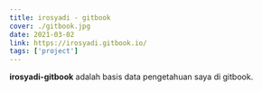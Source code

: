```yaml
---
title: irosyadi - gitbook
cover: ./gitbook.jpg
date: 2021-03-02
link: https://irosyadi.gitbook.io/
tags: ['project']
---
```


**irosyadi-gitbook** adalah basis data pengetahuan saya di gitbook.
